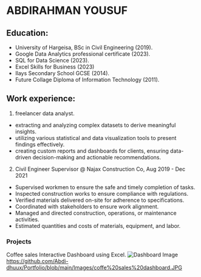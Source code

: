 # ABDIRAHMAN YOUSUF

## Education:
- University of Hargeisa, BSc in Civil Engineering (2019).
- Google Data Analytics professional certificate (2023).
- SQL for Data Science (2023).
- Excel Skills for Business (2023)
- Ilays Secondary School GCSE (2014).
- Future Collage Diploma of Information Technology (2011).

## Work experience:
1. freelancer data analyst.
- extracting and analyzing complex datasets to derive meaningful insights.
- utilizing various statistical and data visualization tools to present findings effectively.
- creating custom reports and dashboards for clients, ensuring data-driven decision-making and actionable recommendations.

2. Civil Engineer Supervisor @ Najax Construction Co, Aug 2019 - Dec 2021
- Supervised workmen to ensure the safe and timely completion of tasks.
- Inspected construction works to ensure compliance with regulations.
- Verified materials delivered on-site for adherence to specifications.
- Coordinated with stakeholders to ensure work alignment.
- Managed and directed construction, operations, or maintenance activities.
- Estimated quantities and costs of materials, equipment, and labor.

### Projects
Coffee sales Interactive Dashboard using Excel.
![Dashboard Image](image.jpg)https://github.com/Abdi-dhuux/Portfolio/blob/main/Images/coffe%20sales%20dashboard.JPG
